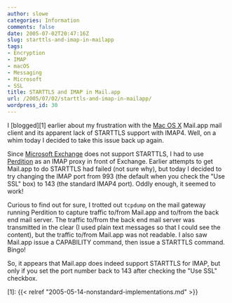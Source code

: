 ```yaml
---
author: slowe
categories: Information
comments: false
date: 2005-07-02T20:47:16Z
slug: starttls-and-imap-in-mailapp
tags:
- Encryption
- IMAP
- macOS
- Messaging
- Microsoft
- SSL
title: STARTTLS and IMAP in Mail.app
url: /2005/07/02/starttls-and-imap-in-mailapp/
wordpress_id: 30
---
```


I [blogged][1] earlier about my frustration with the [Mac OS X](http://www.apple.com/macosx/) Mail.app mail client and its apparent lack of STARTTLS support with IMAP4. Well, on a whim today I decided to take this issue back up again.

Since [Microsoft Exchange](http://www.microsoft.com/exchange/) does not support STARTTLS, I had to use [Perdition](http://www.vergenet.net/linux/perdition/) as an IMAP proxy in front of Exchange. Earlier attempts to get Mail.app to do STARTTLS had failed (not sure why), but today I decided to try changing the IMAP port from 993 (the default when you check the "Use SSL" box) to 143 (the standard IMAP4 port). Oddly enough, it seemed to work!

Curious to find out for sure, I trotted out `tcpdump` on the mail gateway running Perdition to capture traffic to/from Mail.app and to/from the back end mail server. The traffic to/from the back end mail server was transmitted in the clear (I used plain text messages so that I could see the content), but the traffic to/from Mail.app was not readable. I also saw Mail.app issue a CAPABILITY command, then issue a STARTTLS command. Bingo!

So, it appears that Mail.app does indeed support STARTTLS for IMAP, but only if you set the port number back to 143 after checking the "Use SSL" checkbox.

[1]: {{< relref "2005-05-14-nonstandard-implementations.md" >}}
